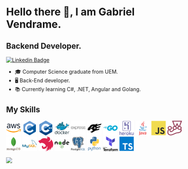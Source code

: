 # Hello there 👋, I am Gabriel Vendrame.
## Backend Developer.

[![Linkedin Badge](https://img.shields.io/badge/LinkedIn-%230077B5.svg?&style=flat-square&logo=linkedin&logoColor=white)](https://www.linkedin.com/in/gabrielsvendrame/)


- 🎓 Computer Science graduate from UEM.
- 🖥️ Back-End developer.
- 📚 Currently learning C#, .NET, Angular and Golang.

## My Skills

  <p>
    <img height="40" width="40" src="https://github.com/devicons/devicon/raw/refs/heads/master/icons/amazonwebservices/amazonwebservices-original-wordmark.svg"/>
    <img height="40" width="40" src="https://github.com/devicons/devicon/raw/refs/heads/master/icons/c/c-original.svg"/>
    <img height="40" width="40" src="https://github.com/devicons/devicon/raw/refs/heads/master/icons/cplusplus/cplusplus-original.svg"/>
    <!-- <img height="40" width="40" src="https://github.com/devicons/devicon/raw/refs/heads/master/icons/csharp/csharp-original.svg"/>; -->
    <img height="40" width="40" src="https://github.com/devicons/devicon/raw/refs/heads/master/icons/docker/docker-original-wordmark.svg"/>
    <img height="40" width="40" src="https://github.com/devicons/devicon/raw/refs/heads/master/icons/express/express-original-wordmark.svg"/>
    <img height="40" width="40" src="https://github.com/devicons/devicon/raw/refs/heads/master/icons/fastify/fastify-original.svg"/>
    <img height="40" width="40" src="https://github.com/devicons/devicon/raw/refs/heads/master/icons/go/go-original-wordmark.svg"/>
    <img height="40" width="40" src="https://github.com/devicons/devicon/raw/refs/heads/master/icons/heroku/heroku-original-wordmark.svg"/>
    <img height="40" width="40" src="https://github.com/devicons/devicon/raw/refs/heads/master/icons/java/java-original-wordmark.svg"/>
    <img height="40" width="40" src="https://github.com/devicons/devicon/raw/refs/heads/master/icons/javascript/javascript-original.svg"/>
    <img height="40" width="40" src="https://github.com/devicons/devicon/raw/refs/heads/master/icons/jest/jest-plain.svg"/>
    <img height="40" width="40" src="https://github.com/devicons/devicon/raw/refs/heads/master/icons/mongodb/mongodb-original-wordmark.svg"/>
    <img height="40" width="40" src="https://github.com/devicons/devicon/raw/refs/heads/master/icons/mysql/mysql-original-wordmark.svg"/>
    <img height="40" width="40" src="https://github.com/devicons/devicon/raw/refs/heads/master/icons/nestjs/nestjs-original.svg"/>
    <img height="40" width="40" src="https://github.com/devicons/devicon/raw/refs/heads/master/icons/nodejs/nodejs-original-wordmark.svg"/>
    <img height="40" width="40" src="https://github.com/devicons/devicon/raw/refs/heads/master/icons/postgresql/postgresql-original-wordmark.svg"/>
    <img height="40" width="40" src="https://github.com/devicons/devicon/raw/refs/heads/master/icons/python/python-original-wordmark.svg"/>
    <img height="40" widht="40" src="https://github.com/devicons/devicon/raw/refs/heads/master/icons/terraform/terraform-original-wordmark.svg"/>
    <img height="40" width="40" src="https://github.com/devicons/devicon/raw/refs/heads/master/icons/typescript/typescript-original.svg"/>
  </p>

  <a href="https://github.com/GabrVendrame">
  <img src="https://github-readme-stats.vercel.app/api/top-langs/?username=GabrVendrame&show-icons=true&layout=compact&langs_count=8&theme=github_dark"/>
